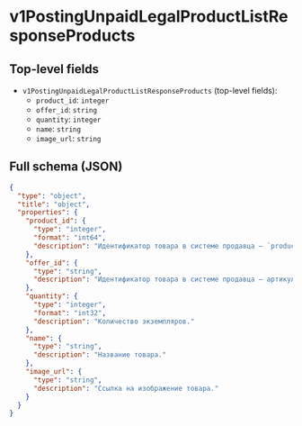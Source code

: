 # v1PostingUnpaidLegalProductListResponseProducts

## Top-level fields
- `v1PostingUnpaidLegalProductListResponseProducts` (top-level fields):
  - `product_id`: `integer`
  - `offer_id`: `string`
  - `quantity`: `integer`
  - `name`: `string`
  - `image_url`: `string`

## Full schema (JSON)
```json
{
  "type": "object",
  "title": "object",
  "properties": {
    "product_id": {
      "type": "integer",
      "format": "int64",
      "description": "Идентификатор товара в системе продавца — `product_id`."
    },
    "offer_id": {
      "type": "string",
      "description": "Идентификатор товара в системе продавца — артикул."
    },
    "quantity": {
      "type": "integer",
      "format": "int32",
      "description": "Количество экземпляров."
    },
    "name": {
      "type": "string",
      "description": "Название товара."
    },
    "image_url": {
      "type": "string",
      "description": "Ссылка на изображение товара."
    }
  }
}
```

